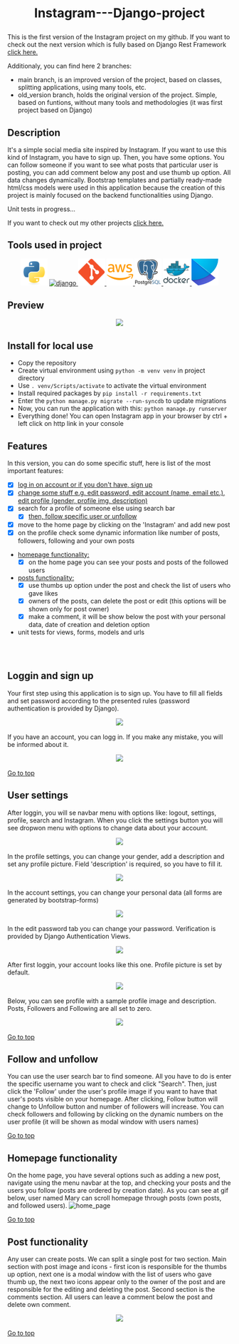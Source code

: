 


# <p align=center> <a name="top">Instagram---Django-project </a></p>  

This is the first version of the Instagram project on my github. If you want to check out the next version which is fully based on Django Rest Framework [click here.](https://github.com/krzysztofgrabczynski/Instagram---DRF-project)

Additionaly, you can find here 2 branches:
- main branch, is an improved version of the project, based on classes, splitting applications, using many tools, etc.
- old_version branch, holds the original version of the project. Simple, based on funtions, without many tools and methodologies (it was first project based on Django)

## Description
It's a simple social media site inspired by Instagram. If you want to use this kind of Instagram, you have to sign up. Then, you have some options. You can follow someone if you want to see what posts that particular user is posting, you can add comment below any post and use thumb up option. All data changes dynamically. Bootstrap templates and partially ready-made html/css models were used in this application because the creation of this project is mainly focused on the backend functionalities using Django. 

Unit tests in progress...

If you want to check out my other projects [click here.](https://github.com/krzysztofgrabczynski)

## Tools used in project

<p align=center><a href="https://www.python.org"> <img src="https://raw.githubusercontent.com/devicons/devicon/master/icons/python/python-original.svg" alt="python" width="60" height="60"/></a> 
<a href="https://www.djangoproject.com/"> <img src="https://cdn.worldvectorlogo.com/logos/django.svg" alt="django" width="60" height="60"/> </a>
<a href="https://git-scm.com/"> <img src="https://raw.githubusercontent.com/devicons/devicon/master/icons/git/git-original.svg" alt="git" width="60" height="60"/> </a> 
<a href="https://aws.amazon.com/"> <img src="https://raw.githubusercontent.com/devicons/devicon/55609aa5bd817ff167afce0d965585c92040787a/icons/amazonwebservices/amazonwebservices-plain-wordmark.svg" alt="aws" width="60" height="60"/> </a>
<a href="https://www.postgresql.org.pl/"> <img src="https://raw.githubusercontent.com/devicons/devicon/55609aa5bd817ff167afce0d965585c92040787a/icons/postgresql/postgresql-original-wordmark.svg" alt="psql" width="60" height="60"/> </a>
<a href="https://www.docker.com/"> <img src="https://raw.githubusercontent.com/devicons/devicon/55609aa5bd817ff167afce0d965585c92040787a/icons/docker/docker-original-wordmark.svg" alt="docker" width="60" height="60"/> </a>
<a href="https://python-poetry.org/"> <img src="https://github.com/python-poetry/website/blob/main/static/images/logo-origami.svg" alt="redis" width="60" height="60"/> </a></p>

## Preview
<p align="center">
  <img src="https://user-images.githubusercontent.com/90046128/217864503-6da8f31e-a7a7-4ad5-9adc-1f9e1229245e.gif">
</p>


## Install for local use 
- Copy the repository
- Create virtual environment using ``` python -m venv venv ``` in project directory
- Use ``` . venv/Scripts/activate ``` to activate the virtual environment
- Install required packages by ``` pip install -r requirements.txt ```
- Enter the ``` python manage.py migrate --run-syncdb ``` to update migrations
- Now, you can run the application with this: ``` python manage.py runserver ```
- Everything done! You can open Instagram app in your browser by ctrl + left click on http link in your console



## Features
In this version, you can do some specific stuff, here is list of the most important features:
- [x] [log in on account or if you don't have, sign up](#loggin-and-sign-up)
- [x] [change some stuff e.g. edit password, edit account (name, email etc.), edit profile (gender, profile img, description)](#user-settings)
- [x] search for a profile of someone else using search bar
  - [x] [then, follow specific user or unfollow](#follow-and-unfollow)
- [x] move to the home page by clicking on the 'Instagram' and add new post
- [x] on the profile check some dynamic information like number of posts, followers, following and your own posts
- [homepage functionality:](#homepage-functionality)
  - [x] on the home page you can see your posts and posts of the followed users
- [posts functionality:](#post-functionality)
  - [x] use thumbs up option under the post and check the list of users who gave likes
  - [x] owners of the posts, can delete the post or edit (this options will be shown only for post owner)
  - [x] make a comment, it will be show below the post with your personal data, date of creation and deletion option
- unit tests for views, forms, models and urls

<br><br>



## Loggin and sign up
Your first step using this application is to sign up. You have to fill all fields and set password according to the presented rules (password authentication is provided by Django).
<p  align="center">
  <img src="https://user-images.githubusercontent.com/90046128/217618679-a96ca44d-50f7-4fd9-940a-dd87014625c8.png"/>
</p>
If you have an account, you can logg in. If you make any mistake, you will be informed about it.
<p  align="center">
  <img src="https://user-images.githubusercontent.com/90046128/217618696-c1c998a2-c8f6-475d-a0b4-c4bf381c484a.png"/>
</p>

[Go to top](#top) 
  
  
## User settings
After loggin, you will se navbar menu with options like: logout, settings, profile, search and Instagram. When you click the settings button you will see dropwon menu with options to change data about your account.
<p  align="center">
  <p  align="center">
  <img src="https://user-images.githubusercontent.com/90046128/217619210-6daeaffb-4c21-4c0b-a4b5-1f32a9cee7b6.png"/>
</p>
In the profile settings, you can change your gender, add a description and set any profile picture. Field 'description' is required, so you have to fill it.
<p  align="center">
  <img src="https://user-images.githubusercontent.com/90046128/217619310-dbd1e39f-c0ae-4712-9c7f-56cbd5d44d20.png"/>
</p>
In the account settings, you can change your personal data (all forms are generated by bootstrap-forms)
<p  align="center">
  <img src="https://user-images.githubusercontent.com/90046128/217619338-ddb0b0dd-e29b-4214-bfee-c3fd039a9779.png"/>
</p>
In the edit password tab you can change your password. Verification is provided by Django Authentication Views.
<p  align="center">
  <img src="https://user-images.githubusercontent.com/90046128/217619364-8f24be64-6778-420f-aed2-64bb7307deb1.png"/>
</p>
After first loggin, your account looks like this one. Profile picture is set by default.
<p  align="center">
  <img src="https://user-images.githubusercontent.com/90046128/217624866-6059fb5c-ac73-467d-89b4-daa5570513d3.png"/>
</p>
Below, you can see profile with a sample profile image and description. Posts, Followers and Following are all set to zero.
<p  align="center">
  <img src="https://user-images.githubusercontent.com/90046128/217624876-dd8b50e1-116b-44ca-9edb-dcaa8063566e.png"/>
</p>

[Go to top](#top) 


## Follow and unfollow 
You can use the user search bar to find someone. All you have to do is enter the specific username you want to check and click "Search". Then, just click the 'Follow' under the user's profile image if you want to have that user's posts visible on your homepage. After clicking, Follow button will change to Unfollow button and number of followers will increase. You can check followers and following by clicking on the dynamic numbers on the user profile (it will be shown as modal window with users names)


[Go to top](#top) 


## Homepage functionality
On the home page, you have several options such as adding a new post, navigate using the menu navbar at the top, and checking your posts and the users you follow (posts are ordered by creation date). As you can see at gif below, user named Mary can scroll homepage through posts (own posts, and followed users).
![home_page](https://user-images.githubusercontent.com/90046128/217638004-cbe80f09-4247-4f32-90b2-a4c50b2f3d1d.gif)

[Go to top](#top) 


## Post functionality
Any user can create posts. We can split a single post for two section. Main section with post image and icons - first icon is responsible for the thumbs up option, next one is a modal window with the list of users who gave thumb up, the next two icons appear only to the owner of the post and are responsible for the editing and deleting the post. Second section is the comments section. All users can leave a comment below the post and delete own comment.
<p  align="center">
  <img src="https://user-images.githubusercontent.com/90046128/217635247-751556d7-b472-445c-b944-7d8da2bb83fd.png"/>
</p>


[Go to top](#top) 
